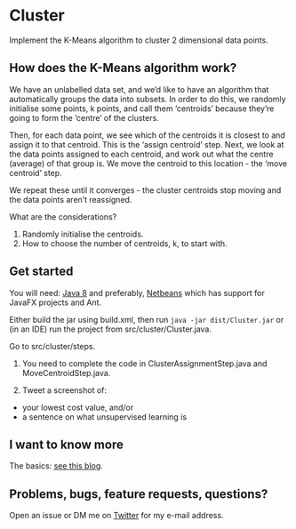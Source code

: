 # Cluster

Implement the K-Means algorithm to cluster 2 dimensional data points.

## How does the K-Means algorithm work?

We have an unlabelled data set, and we’d like to have an algorithm that automatically groups the data into subsets. 
In order to do this, we randomly initialise some points, k points, and call them ‘centroids’ because they’re going to form the ‘centre’ of the clusters.

Then, for each data point, we see which of the centroids it is closest to and assign it to that centroid.
This is the ‘assign centroid’ step.
Next, we look at the data points assigned to each centroid, and work out what the centre (average) of that group is. We move the centroid to this location - the ‘move centroid’ step.

We repeat these until it converges - the cluster centroids stop moving and the data points aren’t reassigned.

What are the considerations?
1. Randomly initialise the centroids.
2. How to choose the number of centroids, k, to start with.

## Get started

You will need: [Java 8](http://www.oracle.com/technetwork/java/javase/downloads/jdk8-downloads-2133151.html) and preferably, [Netbeans](https://netbeans.org/) which has support for JavaFX projects and Ant.

Either build the jar using build.xml, then run `java -jar dist/Cluster.jar` or (in an IDE) run the project from src/cluster/Cluster.java.

Go to src/cluster/steps. 

1. You need to complete the code in ClusterAssignmentStep.java and MoveCentroidStep.java.

2. Tweet a screenshot of: 
 - your lowest cost value, and/or
 - a sentence on what unsupervised learning is
 
## I want to know more

The basics: [see this blog](https://home.deib.polimi.it/matteucc/Clustering/tutorial_html/kmeans.html).

## Problems, bugs, feature requests, questions?

Open an issue or DM me on [Twitter](https://twitter.com/katharineCodes) for my e-mail address.
